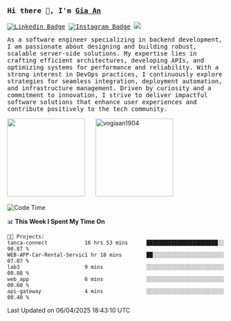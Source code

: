 ### <samp>Hi there 👋, I'm <a href="https://www.linkedin.com/in/vogiaan1904/" target="_blank">Gia An</a></samp>

<samp> [![Linkedin Badge](https://img.shields.io/badge/-LinkedIn-0e76a8?style=flat-square&logo=Linkedin&logoColor=white)](https://linkedin.com/in/vogiaan1904)
[![Instagram Badge](https://img.shields.io/badge/-Instagram-e4405f?style=flat-square&logo=Instagram&logoColor=white)](https://instagram.com/_.ja.ann_/) ![](https://komarev.com/ghpvc/?username=vogiaan1904&style=flat-square&base=100)</samp> 

<samp>As a software engineer specializing in backend development, I am passionate about designing and building robust, scalable server-side solutions. My expertise lies in crafting efficient architectures, developing APIs, and optimizing systems for performance and reliability. With a strong interest in DevOps practices, I continuously explore strategies for seamless integration, deployment automation, and infrastructure management. Driven by curiosity and a commitment to innovation, I strive to deliver impactful software solutions that enhance user experiences and contribute positively to the tech community.</samp>



<div>
  <img height="180em" src="https://github-readme-stats.vercel.app/api/top-langs/?username=vogiaan1904&show_icons=true&hide_border=true&layout=compact&langs_count=10&theme=transparent&include_orgs=true"/>
  &nbsp;&nbsp;&nbsp;&nbsp;
  <img height="180em" src="https://github-readme-stats.vercel.app/api?username=vogiaan1904&show_icons=true&hide_border=true&&count_private=true&include_all_commits=true&theme=transparent&locale=en" alt="vogiaan1904" />
</div>






<!--START_SECTION:waka-->
![Code Time](http://img.shields.io/badge/Code%20Time-704%20hrs%2043%20mins-blue)

📊 **This Week I Spent My Time On** 

```text
🐱‍💻 Projects: 
tanca-connect            16 hrs 53 mins      ███████████████████████░░   90.87 % 
WEB-APP-Car-Rental-Servic1 hr 18 mins        ██░░░░░░░░░░░░░░░░░░░░░░░   07.07 % 
lab3                     9 mins              ░░░░░░░░░░░░░░░░░░░░░░░░░   00.88 % 
web_app                  6 mins              ░░░░░░░░░░░░░░░░░░░░░░░░░   00.60 % 
api-gateway              4 mins              ░░░░░░░░░░░░░░░░░░░░░░░░░   00.40 % 
```


 Last Updated on 06/04/2025 18:43:10 UTC
<!--END_SECTION:waka-->
